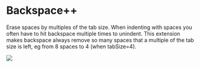 # Backspace++

Erase spaces by multiples of the tab size. When indenting with spaces you often have to hit
backspace multiple times to unindent. This extension makes backspace always remove so many
spaces that a multiple of the tab size is left, eg from 8 spaces to 4 (when tabSize=4).

![](https://raw.githubusercontent.com/Microsoft/vscode-backspace/master/resources/sample.gif)

